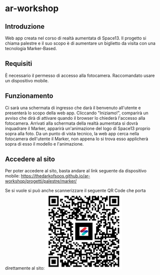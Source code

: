 # ar-workshop
## Introduzione
Web app creata nel corso di realtà aumentata di Space13. Il progetto si chiama palestre e il suo scopo è di aumentare un biglietto da visita con una tecnologia Marker-Based.
## Requisiti
È necessario il permesso di accesso alla fotocamera. Raccomandato usare un dispositivo mobile.
## Funzionamento
Ci sarà una schermata di ingresso che darà il benvenuto all'utente e presenterà lo scopo della web app. Cliccando "Iniziamo!", comparirà un avviso che dirà di attivare quando il browser lo chiederà l'accesso alla fotocamera. Arrivati alla schermata della realtà aumentata si dovrà inquadrare il Marker, apparirà un'animazione del logo di Space13 proprio sopra alla foto. Da un punto di vista tecnico, la web app cerca nella fotocamera dell'utente il Marker, non appena lo si trova esso applicherà sopra di esso il modello e l'animazione. 
## Accedere al sito
Per poter accedere al sito, basta andare al link seguente da dispositivo mobile: https://thedarkofsoos.github.io/ar-workshop/progetti/palestre/marker/

Se si vuole si può anche scannerizzare il seguente QR Code che porta direttamente al sito:
<img src="https://github.com/TheDarkOfSOOS/ar-workshop/blob/main/progetti/palestre/marker/QRcode.jpg" width="50%">

